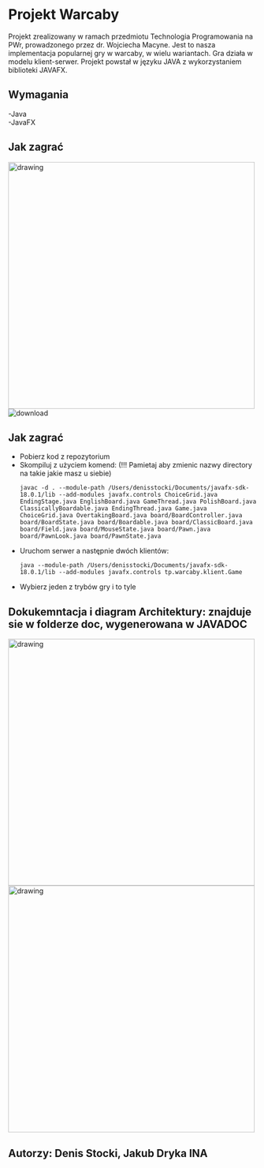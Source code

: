 # Projekt Warcaby

Projekt zrealizowany w ramach przedmiotu Technologia Programowania na PWr, prowadzonego przez dr. Wojciecha Macyne.
Jest to nasza implementacja popularnej gry w warcaby, w wielu wariantach. Gra działa w modelu klient-serwer. Projekt powstał w języku JAVA z wykorzystaniem biblioteki JAVAFX.

## Wymagania
-Java </br>
-JavaFX

## Jak zagrać
<img src="https://user-images.githubusercontent.com/57231340/212222663-9e81ee63-0d64-40c7-88ba-5e0cee3597c7.jpg" alt="drawing" height="500"/> ![download](https://user-images.githubusercontent.com/57231340/212308431-b676ff9b-83f7-4b95-a2c7-2cbe53dddfa7.jpg)


## Jak zagrać
- Pobierz kod z repozytorium
- Skompiluj z użyciem komend: (!!! Pamietaj aby zmienic nazwy directory na takie jakie masz u siebie)
   ```
  javac -d . --module-path /Users/denisstocki/Documents/javafx-sdk-18.0.1/lib --add-modules javafx.controls ChoiceGrid.java EndingStage.java EnglishBoard.java GameThread.java PolishBoard.java ClassicallyBoardable.java EndingThread.java Game.java ChoiceGrid.java OvertakingBoard.java board/BoardController.java board/BoardState.java board/Boardable.java board/ClassicBoard.java board/Field.java board/MouseState.java board/Pawn.java board/PawnLook.java board/PawnState.java
  ```
- Uruchom serwer a następnie dwóch klientów:
  ```
  java --module-path /Users/denisstocki/Documents/javafx-sdk-18.0.1/lib --add-modules javafx.controls tp.warcaby.klient.Game
  ```
- Wybierz jeden z trybów gry i to tyle

## Dokukemntacja i diagram Architektury: znajduje sie w folderze doc, wygenerowana w JAVADOC

<img src="https://user-images.githubusercontent.com/57231340/212220968-564b758b-7626-4f13-99f8-c58903bc7693.jpg" alt="drawing" width="500"/> <img src="https://user-images.githubusercontent.com/57231340/212221824-23fdf267-05f9-41e8-b596-59aa140684eb.jpg" alt="drawing" width="500"/>

## Autorzy: Denis Stocki, Jakub Dryka INA
